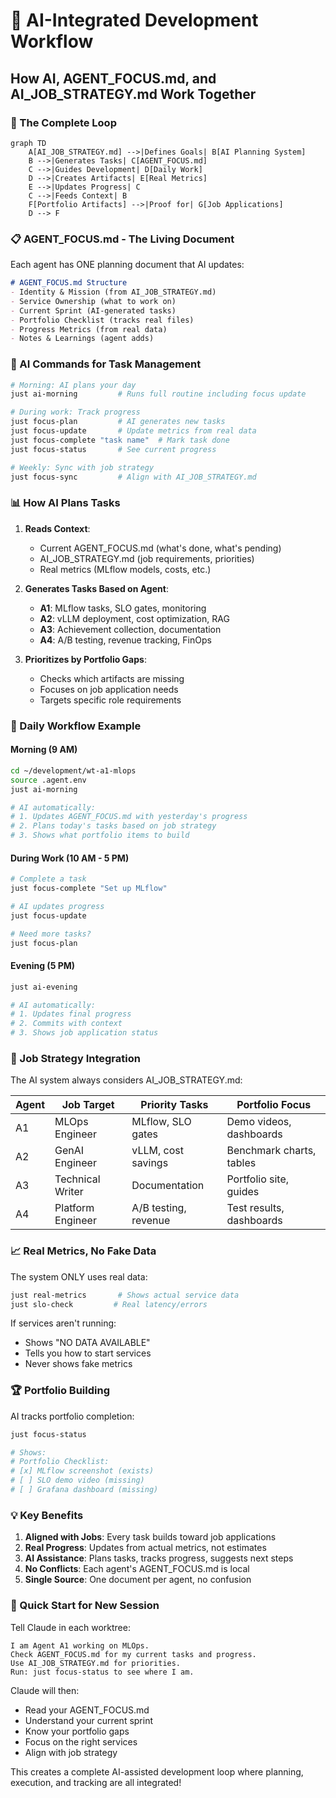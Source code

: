 # 🤖 AI-Integrated Development Workflow

## How AI, AGENT_FOCUS.md, and AI_JOB_STRATEGY.md Work Together

### 🎯 The Complete Loop

```mermaid
graph TD
    A[AI_JOB_STRATEGY.md] -->|Defines Goals| B[AI Planning System]
    B -->|Generates Tasks| C[AGENT_FOCUS.md]
    C -->|Guides Development| D[Daily Work]
    D -->|Creates Artifacts| E[Real Metrics]
    E -->|Updates Progress| C
    C -->|Feeds Context| B
    F[Portfolio Artifacts] -->|Proof for| G[Job Applications]
    D --> F
```

### 📋 AGENT_FOCUS.md - The Living Document

Each agent has ONE planning document that AI updates:

```markdown
# AGENT_FOCUS.md Structure
- Identity & Mission (from AI_JOB_STRATEGY.md)
- Service Ownership (what to work on)
- Current Sprint (AI-generated tasks)
- Portfolio Checklist (tracks real files)
- Progress Metrics (from real data)
- Notes & Learnings (agent adds)
```

### 🤖 AI Commands for Task Management

```bash
# Morning: AI plans your day
just ai-morning         # Runs full routine including focus update

# During work: Track progress
just focus-plan         # AI generates new tasks
just focus-update       # Update metrics from real data
just focus-complete "task name"  # Mark task done
just focus-status       # See current progress

# Weekly: Sync with job strategy
just focus-sync         # Align with AI_JOB_STRATEGY.md
```

### 📊 How AI Plans Tasks

1. **Reads Context**:
   - Current AGENT_FOCUS.md (what's done, what's pending)
   - AI_JOB_STRATEGY.md (job requirements, priorities)
   - Real metrics (MLflow models, costs, etc.)

2. **Generates Tasks Based on Agent**:
   - **A1**: MLflow tasks, SLO gates, monitoring
   - **A2**: vLLM deployment, cost optimization, RAG
   - **A3**: Achievement collection, documentation
   - **A4**: A/B testing, revenue tracking, FinOps

3. **Prioritizes by Portfolio Gaps**:
   - Checks which artifacts are missing
   - Focuses on job application needs
   - Targets specific role requirements

### 🔄 Daily Workflow Example

#### Morning (9 AM)
```bash
cd ~/development/wt-a1-mlops
source .agent.env
just ai-morning

# AI automatically:
# 1. Updates AGENT_FOCUS.md with yesterday's progress
# 2. Plans today's tasks based on job strategy
# 3. Shows what portfolio items to build
```

#### During Work (10 AM - 5 PM)
```bash
# Complete a task
just focus-complete "Set up MLflow"

# AI updates progress
just focus-update

# Need more tasks?
just focus-plan
```

#### Evening (5 PM)
```bash
just ai-evening

# AI automatically:
# 1. Updates final progress
# 2. Commits with context
# 3. Shows job application status
```

### 🎯 Job Strategy Integration

The AI system always considers AI_JOB_STRATEGY.md:

| Agent | Job Target | Priority Tasks | Portfolio Focus |
|-------|------------|----------------|-----------------|
| A1 | MLOps Engineer | MLflow, SLO gates | Demo videos, dashboards |
| A2 | GenAI Engineer | vLLM, cost savings | Benchmark charts, tables |
| A3 | Technical Writer | Documentation | Portfolio site, guides |
| A4 | Platform Engineer | A/B testing, revenue | Test results, dashboards |

### 📈 Real Metrics, No Fake Data

The system ONLY uses real data:
```bash
just real-metrics       # Shows actual service data
just slo-check         # Real latency/errors
```

If services aren't running:
- Shows "NO DATA AVAILABLE"
- Tells you how to start services
- Never shows fake metrics

### 🏆 Portfolio Building

AI tracks portfolio completion:
```bash
just focus-status

# Shows:
# Portfolio Checklist:
# [x] MLflow screenshot (exists)
# [ ] SLO demo video (missing)
# [ ] Grafana dashboard (missing)
```

### 💡 Key Benefits

1. **Aligned with Jobs**: Every task builds toward job applications
2. **Real Progress**: Updates from actual metrics, not estimates
3. **AI Assistance**: Plans tasks, tracks progress, suggests next steps
4. **No Conflicts**: Each agent's AGENT_FOCUS.md is local
5. **Single Source**: One document per agent, no confusion

### 🚀 Quick Start for New Session

Tell Claude in each worktree:
```
I am Agent A1 working on MLOps.
Check AGENT_FOCUS.md for my current tasks and progress.
Use AI_JOB_STRATEGY.md for priorities.
Run: just focus-status to see where I am.
```

Claude will then:
- Read your AGENT_FOCUS.md
- Understand your current sprint
- Know your portfolio gaps
- Focus on the right services
- Align with job strategy

This creates a complete AI-assisted development loop where planning, execution, and tracking are all integrated!